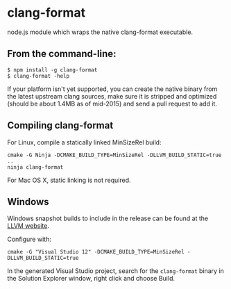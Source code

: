 # clang-format
node.js module which wraps the native clang-format executable.

## From the command-line:

    $ npm install -g clang-format
    $ clang-format -help

If your platform isn't yet supported, you can create the native binary from
the latest upstream clang sources, make sure it is stripped and optimized
(should be about 1.4MB as of mid-2015) and send a pull request to add it.

## Compiling clang-format

For Linux, compile a statically linked MinSizeRel build:

    cmake -G Ninja -DCMAKE_BUILD_TYPE=MinSizeRel -DLLVM_BUILD_STATIC=true ..
    ninja clang-format

For Mac OS X, static linking is not required.

## Windows

Windows snapshot builds to include in the release can be found at the
[LLVM website](http://llvm.org/builds/).

Configure with:

    cmake -G "Visual Studio 12" -DCMAKE_BUILD_TYPE=MinSizeRel -DLLVM_BUILD_STATIC=true

In the generated Visual Studio project, search for the `clang-format` binary in
the Solution Explorer window, right click and choose Build.
